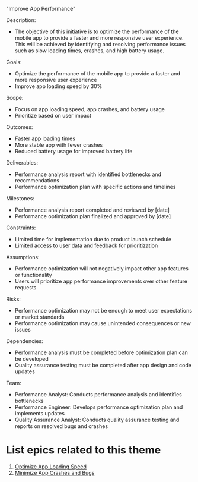"Improve App Performance"

Description: 
- The objective of this initiative is to optimize the performance of the mobile app to provide a faster and more 
responsive user experience. This will be achieved by identifying and resolving performance issues such as slow 
loading times, crashes, and high battery usage.

Goals: 
- Optimize the performance of the mobile app to provide a faster and more responsive user experience
- Improve app loading speed by 30%



Scope: 
- Focus on app loading speed, app crashes, and battery usage
- Prioritize based on user impact

Outcomes: 
- Faster app loading times
- More stable app with fewer crashes
- Reduced battery usage for improved battery life

Deliverables: 
- Performance analysis report with identified bottlenecks and recommendations
- Performance optimization plan with specific actions and timelines

Milestones: 
- Performance analysis report completed and reviewed by [date]
- Performance optimization plan finalized and approved by [date]

Constraints: 
- Limited time for implementation due to product launch schedule
- Limited access to user data and feedback for prioritization

Assumptions: 
- Performance optimization will not negatively impact other app features or functionality
- Users will prioritize app performance improvements over other feature requests

Risks: 
- Performance optimization may not be enough to meet user expectations or market standards
- Performance optimization may cause unintended consequences or new issues

Dependencies: 
- Performance analysis must be completed before optimization plan can be developed
- Quality assurance testing must be completed after app design and code updates


Team: 
- Performance Analyst: Conducts performance analysis and identifies bottlenecks
- Performance Engineer: Develops performance optimization plan and implements updates
- Quality Assurance Analyst: Conducts quality assurance testing and reports on resolved bugs and crashes

# List epics related to this theme
1. [Optimize App Loading Speed](../Epics/Epics_1_Planning.md)
2. [Minimize App Crashes and Bugs](../Epics/Epics_2_Planning.md)

